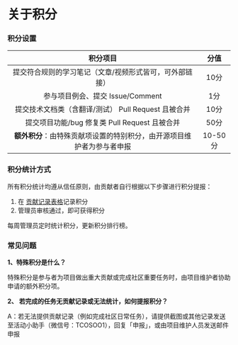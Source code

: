 # 关于积分
### 积分设置

|积分项目|分值|
|:-:|:-:|
|提交符合规则的学习笔记（文章/视频形式皆可，可外部链接）|10分|
|参与项目例会、提交 Issue/Comment |1分|
|提交技术文档类（含翻译/测试） Pull Request 且被合并|10分|
|提交项目功能/bug 修复类 Pull Request 且被合并|50分|
|**额外积分**：由特殊贡献项设置的特别积分，由开源项目维护者为参与者申报|10-50分|

### 积分统计方式
所有积分统计均遵从信任原则，由贡献者自行根据以下步骤进行积分提报：
1. 在 [贡献记录表格](https://docs.qq.com/sheet/DSnRrR2dYZ1F6Qkh5)记录积分
2. 管理员审核通过，即可获得积分

每周管理员定时统计积分，更新积分排行榜。

### 常见问题

**1、特殊积分是什么？** 

特殊积分是参与者为项目做出重大贡献或完成社区重要任务时，由项目维护者协助申请的额外积分项。

**2、 若完成的任务无贡献记录或无法统计，如何提报积分？**

A：若无法提供贡献记录（例如完成社区日常任务），请提供截图或其他记录发送至活动小助手（微信号：TCOSOO1），回复「申报」，或由项目维护人员发送邮件申报


